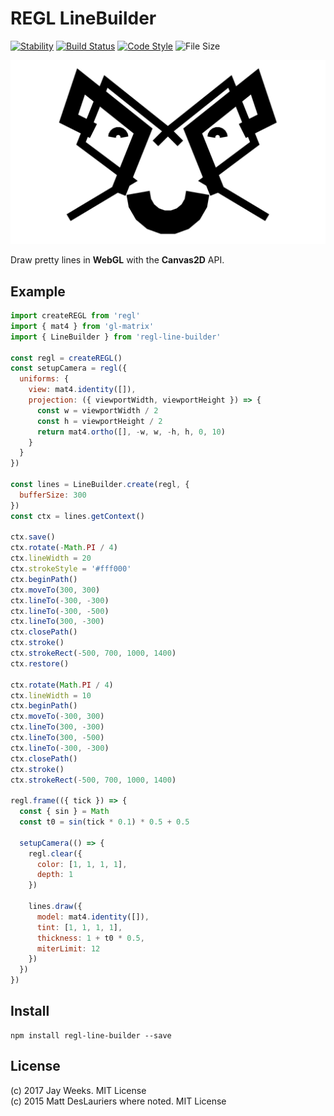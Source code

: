 # REGL LineBuilder

[![Stability][stability-image]][stability-url]
[![Build Status][travis-image]][travis-url]
[![Code Style][style-image]][style-url]
![File Size][size-image]

[![Pretty Face][pretty-face-image]][pretty-face-url]

Draw pretty lines in **WebGL** with the **Canvas2D** API.


## Example

```javascript
import createREGL from 'regl'
import { mat4 } from 'gl-matrix'
import { LineBuilder } from 'regl-line-builder'

const regl = createREGL()
const setupCamera = regl({
  uniforms: {
    view: mat4.identity([]),
    projection: ({ viewportWidth, viewportHeight }) => {
      const w = viewportWidth / 2
      const h = viewportHeight / 2
      return mat4.ortho([], -w, w, -h, h, 0, 10)
    }
  }
})

const lines = LineBuilder.create(regl, {
  bufferSize: 300
})
const ctx = lines.getContext()

ctx.save()
ctx.rotate(-Math.PI / 4)
ctx.lineWidth = 20
ctx.strokeStyle = '#fff000'
ctx.beginPath()
ctx.moveTo(300, 300)
ctx.lineTo(-300, -300)
ctx.lineTo(-300, -500)
ctx.lineTo(300, -300)
ctx.closePath()
ctx.stroke()
ctx.strokeRect(-500, 700, 1000, 1400)
ctx.restore()

ctx.rotate(Math.PI / 4)
ctx.lineWidth = 10
ctx.beginPath()
ctx.moveTo(-300, 300)
ctx.lineTo(300, -300)
ctx.lineTo(300, -500)
ctx.lineTo(-300, -300)
ctx.closePath()
ctx.stroke()
ctx.strokeRect(-500, 700, 1000, 1400)

regl.frame(({ tick }) => {
  const { sin } = Math
  const t0 = sin(tick * 0.1) * 0.5 + 0.5

  setupCamera(() => {
    regl.clear({
      color: [1, 1, 1, 1],
      depth: 1
    })

    lines.draw({
      model: mat4.identity([]),
      tint: [1, 1, 1, 1],
      thickness: 1 + t0 * 0.5,
      miterLimit: 12
    })
  })
})

```


## Install

```
npm install regl-line-builder --save
```


## License

(c) 2017 Jay Weeks. MIT License  
(c) 2015 Matt DesLauriers where noted. MIT License


[stability-url]: https://nodejs.org/api/documentation.html#documentation_stability_index
[stability-image]: https://img.shields.io/badge/stability-experimental-orange.svg?style=flat-square
[travis-url]: https://travis-ci.org/microbium/regl-line-builder
[travis-image]: https://travis-ci.org/microbium/regl-line-builder.svg?branch=master
[style-url]: https://standardjs.com
[style-image]: https://img.shields.io/badge/code%20style-standard-brightgreen.svg?style=flat-square
[size-image]: https://badge-size.herokuapp.com/microbium/regl-line-builder/master/dist/regl-line-builder.min.js.svg?compression=gzip&style=flat-square
[pretty-face-url]: https://codesandbox.io/s/l4knkv8jkl
[pretty-face-image]: ./assets/images/pretty-face.png
